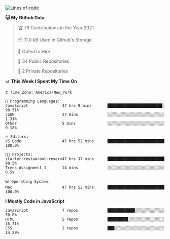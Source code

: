 <!--START_SECTION:waka-->
![Lines of code](https://img.shields.io/badge/From%20Hello%20World%20I%27ve%20Written-120847%20lines%20of%20code-blue)

**🐱 My Github Data** 

> 🏆 79 Contributions in the Year 2021
 > 
> 📦 11.0 kB Used in Github's Storage 
 > 
> 💼 Opted to Hire
 > 
> 📜 34 Public Repositories 
 > 
> 🔑 2 Private Repositories  
 > 
📊 **This Week I Spent My Time On** 

```text
⌚︎ Time Zone: America/New_York

💬 Programming Languages: 
JavaScript               47 hrs 9 mins       ████████████████████████░   98.51% 
JSON                     37 mins             ░░░░░░░░░░░░░░░░░░░░░░░░░   1.31% 
Other                    5 mins              ░░░░░░░░░░░░░░░░░░░░░░░░░   0.18%

🔥 Editors: 
VS Code                  47 hrs 52 mins      █████████████████████████   100.0%

🐱‍💻 Projects: 
starter-restaurant-reserv47 hrs 37 mins      █████████████████████████   99.5% 
Trees_Assignment_1       14 mins             ░░░░░░░░░░░░░░░░░░░░░░░░░   0.5%

💻 Operating System: 
Mac                      47 hrs 52 mins      █████████████████████████   100.0%

```

**I Mostly Code in JavaScript** 

```text
JavaScript               7 repos             ████████████░░░░░░░░░░░░░   50.0% 
HTML                     5 repos             █████████░░░░░░░░░░░░░░░░   35.71% 
CSS                      2 repos             ███░░░░░░░░░░░░░░░░░░░░░░   14.29%

```



<!--END_SECTION:waka-->
